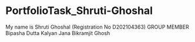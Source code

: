 # PortfolioTask_Shruti-Ghoshal
My name is Shruti Ghoshal (Registration No D202104363)
GROUP MEMBER
Bipasha Dutta
Kalyan Jana
Bikramjit Ghosh
